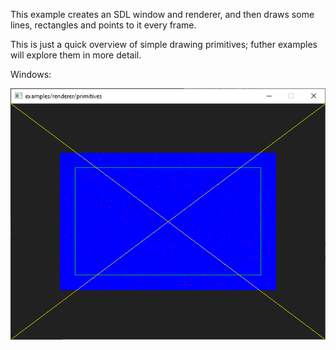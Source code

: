 This example creates an SDL window and renderer, and then draws some lines,
rectangles and points to it every frame.

This is just a quick overview of simple drawing primitives; futher examples
will explore them in more detail.

Windows:

![Screenshot Windows](./primitives_windows.png)
